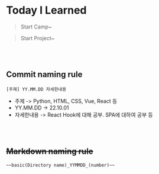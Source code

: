 # Today I Learned

> Start Camp~

> Start Project~

<br>
<br>

## Commit naming rule
```
[주제] YY.MM.DD 자세한내용
```
* 주제 -> Python, HTML, CSS, Vue, React 등
* YY.MM.DD -> 22.10.01
* 자세한내용 -> React Hook에 대해 공부. SPA에 대하여 공부 등

<br>
<br>

## ~~Markdown naming rule~~

    ~~basic(Directory name)_YYMMDD_(number)~~
   
